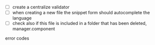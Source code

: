 - [ ] create a centralize validator
- [ ] when creating a new file the snippet form should autocomplete the language
- [ ] check also if this file is included in a folder that has been deleted, manager.component

error codes
